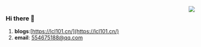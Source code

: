 <img align="right" src="https://github-readme-stats.vercel.app/api?username=lcl-101&show_icons=true&icon_color=CE1D2D&text_color=718096&bg_color=ffffff&hide_title=true" />

### Hi there 👋

1. **blogs**:[https://lcl101.cn/](https://lcl101.cn/)
2. **email**: 554675188@qq.com

<!--
**lcl-101/lcl-101** is a ✨ _special_ ✨ repository because its `README.md` (this file) appears on your GitHub profile.

Here are some ideas to get you started:

- 🔭 I’m currently working on ...
- 🌱 I’m currently learning ...
- 👯 I’m looking to collaborate on ...
- 🤔 I’m looking for help with ...
- 💬 Ask me about ...
- 📫 How to reach me: ...
- 😄 Pronouns: ...
- ⚡ Fun fact: ...
-->
